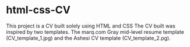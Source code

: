 # html-css-CV
This project is a CV built solely using HTML and CSS
The CV built was inspired by two templates. The marq.com Gray mid-level resume template (CV_template_1.jpg) and the Ashesi CV template (CV_template_2.pg).
